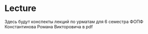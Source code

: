 # Lecture
Здесь будут конспекты лекций по урматам для 6 семестра ФОПФ Константинова Романа Викторовича в pdf
